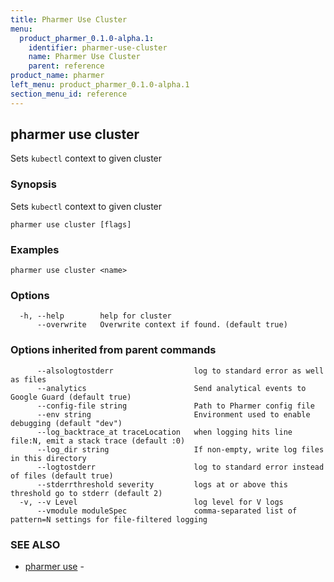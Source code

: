 ```yaml
---
title: Pharmer Use Cluster
menu:
  product_pharmer_0.1.0-alpha.1:
    identifier: pharmer-use-cluster
    name: Pharmer Use Cluster
    parent: reference
product_name: pharmer
left_menu: product_pharmer_0.1.0-alpha.1
section_menu_id: reference
---
```

## pharmer use cluster

Sets `kubectl` context to given cluster

### Synopsis


Sets `kubectl` context to given cluster

```
pharmer use cluster [flags]
```

### Examples

```
pharmer use cluster <name>
```

### Options

```
  -h, --help        help for cluster
      --overwrite   Overwrite context if found. (default true)
```

### Options inherited from parent commands

```
      --alsologtostderr                  log to standard error as well as files
      --analytics                        Send analytical events to Google Guard (default true)
      --config-file string               Path to Pharmer config file
      --env string                       Environment used to enable debugging (default "dev")
      --log_backtrace_at traceLocation   when logging hits line file:N, emit a stack trace (default :0)
      --log_dir string                   If non-empty, write log files in this directory
      --logtostderr                      log to standard error instead of files (default true)
      --stderrthreshold severity         logs at or above this threshold go to stderr (default 2)
  -v, --v Level                          log level for V logs
      --vmodule moduleSpec               comma-separated list of pattern=N settings for file-filtered logging
```

### SEE ALSO
* [pharmer use](/docs/reference/pharmer_use.md)	 - 

